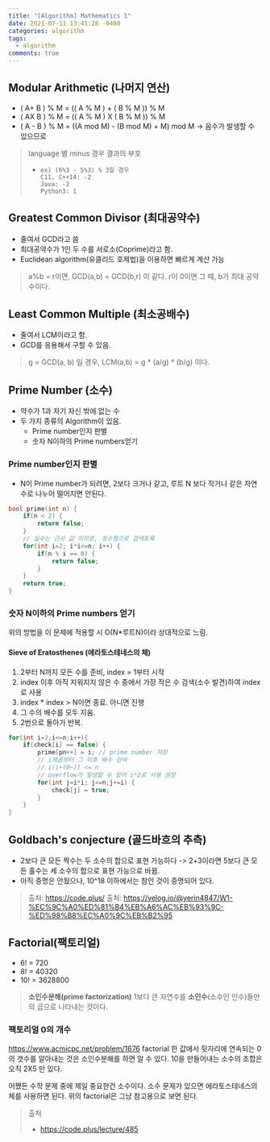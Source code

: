 ```yaml
---
title: "[Algorithm] Mathematics 1"
date: 2021-07-11 13:41:28 -0400
categories: algorithm
tags:
  - algorithm
comments: true
---
```


## Modular Arithmetic (나머지 연산)
- ( A+ B ) % M = (( A % M ) + ( B % M )) % M
- ( AX B ) % M = (( A % M ) X ( B % M )) % M
- ( A - B ) % M = ((A mod M) - (B mod M) + M) mod M -> 음수가 발생할 수 있으므로

> language 별 minus 경우 결과의 부호
> -		ex) (6%3 - 5%3) % 3일 경우
> 		C11, C++14: -2
> 		Java: -2
> 		Python3: 1

## Greatest Common Divisor (최대공약수)
- 줄여서 GCD라고 씀
- 최대공약수가 1인 두 수를 서로소(Coprime)라고 함.
- Euclidean algorithm(유클리드 호제법)을 이용하면 빠르게 계산 가능
>a%b = r이면, GCD(a,b) = GCD(b,r) 이 같다. r이 0이면 그 때, b가 최대 공약수이다.

## Least Common Multiple (최소공배수)
- 줄여서 LCM이라고 함.
- GCD를 응용해서 구할 수 있음.
> g = GCD(a, b) 일 경우, LCM(a,b) = g * (a/g) * (b/g) 이다.

## Prime Number (소수)
- 약수가 1과 자기 자신 밖에 없는 수
- 두 가지 종류의 Algorithm이 있음.
	- Prime number인지 판별
	- 숫자 N이하의 Prime numbers얻기

### Prime number인지 판별
- N이 Prime number가 되려면, 2보다 크거나 같고,  루트 N 보다 작거나 같은 자연수로 나누어 떨어지면 안된다.

```C++
bool prime(int n) {
	if(n < 2) {
		return false;
	}
	// 실수는 근사 값 이므로, 정수형으로 검색토록
	for(int i=2; i*i<=n; i++) {
		if(n % i == 0) {
			return false;
		}
	}
	return true;
}
```

### 숫자 N이하의 Prime numbers 얻기
위의 방법을 이 문제에 적용할 시 O(N*루트N)이라 상대적으로 느림.

#### Sieve of Eratosthenes (에라토스테네스의 체)
1. 2부터 N까지 모든 수를 준비, index = 1부터 시작
2. index 이후 아직 지워지지 않은 수 중에서 가장 작은 수 검색(소수 발견)하여 index로 사용
3. index * index > N이면 종료. 아니면 진행
4. 그 수의 배수를 모두 지움. 
5. 2번으로 돌아가 반복.

```C
for(int i=2;i<=n;i++){
	if(check[i] == false) {
		prime[pn++] = i; // prime number 저장
		// i제곱부터 그 이후 배수 검색
		// i(i+(0~)) <= n
		// overflow가 발생할 수 있어 i*2로 사용 권장
		for(int j=i*i; j<=n;j+=i) {
			check[j] = true;
		}
	}
}
```

## Goldbach's conjecture (골드바흐의 추측)
- 2보다 큰 모든 짝수는 두 소수의 합으로 표현 가능하다 -> 2+3이라면 5보다 큰 모든 홀수는 세 소수의 합으로 표현 가능으로 바뀜.
- 아직 증명은 안됬으나, 10^18 이하에서는 참인 것이 증명되어 있다.

> 출처: https://code.plus/
> 출처: https://velog.io/@yerin4847/W1-%EC%9C%A0%ED%81%B4%EB%A6%AC%EB%93%9C-%ED%98%B8%EC%A0%9C%EB%B2%95

## Factorial(팩토리얼)
 - 6! = 720
 - 8! = 40320
 - 10! = 3628800

> **소인수분해(prime factorization)**
> 1보다 큰 자연수를 **소인수**(소수인 인수)들만의 곱으로 나타내는 것이다.

### 팩토리얼 0의 개수
https://www.acmicpc.net/problem/1676
factorial 한 값에서 뒷자리에 연속되는 0의 갯수를 알아내는 것은 소인수분해를 하면 알 수 있다.
10을 만들어내는 소수의 조합은 오직 2X5 만 있다.

어쨌든 수학 문제 중에 제일 중요한건 소수이다. 소수 문제가 있으면 에라토스테네스의 체를 사용하면 된다.
위의 factorial은 그냥 참고용으로 보면 된다.

> 출처
> - https://code.plus/lecture/485
